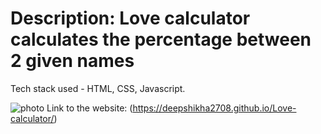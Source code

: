 # Description: Love calculator calculates the percentage between 2 given names
Tech stack used - HTML, CSS, Javascript.

![photo](image.png)
Link to the website: (https://deepshikha2708.github.io/Love-calculator/)
